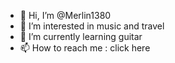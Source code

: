- 👋 Hi, I’m @Merlin1380
- 👀 I’m interested in music and travel
- 🌱 I’m currently learning guitar
- 📫 How to reach me : click here

<!---
Merlin1380/Merlin1380 is a ✨ special ✨ repository because its `README.md` (this file) appears on your GitHub profile.
You can click the Preview link to take a look at your changes.
--->
